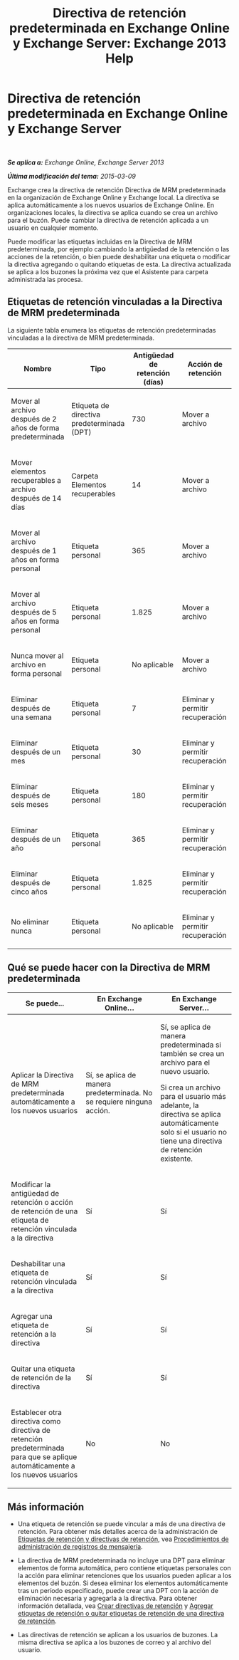﻿---
title: 'Directiva de retención predeterminada en Exchange Online y Exchange Server: Exchange 2013 Help'
TOCTitle: Directiva de retención predeterminada
ms:assetid: bcf31b2d-463b-4623-b488-c8ac40f14f62
ms:mtpsurl: https://technet.microsoft.com/es-es/library/Dn775046(v=EXCHG.150)
ms:contentKeyID: 62625607
ms.date: 04/23/2018
mtps_version: v=EXCHG.150
ms.translationtype: HT
---

# Directiva de retención predeterminada en Exchange Online y Exchange Server

 

_**Se aplica a:** Exchange Online, Exchange Server 2013_

_**Última modificación del tema:** 2015-03-09_

Exchange crea la directiva de retención Directiva de MRM predeterminada en la organización de Exchange Online y Exchange local. La directiva se aplica automáticamente a los nuevos usuarios de Exchange Online. En organizaciones locales, la directiva se aplica cuando se crea un archivo para el buzón. Puede cambiar la directiva de retención aplicada a un usuario en cualquier momento.

Puede modificar las etiquetas incluidas en la Directiva de MRM predeterminada, por ejemplo cambiando la antigüedad de la retención o las acciones de la retención, o bien puede deshabilitar una etiqueta o modificar la directiva agregando o quitando etiquetas de esta. La directiva actualizada se aplica a los buzones la próxima vez que el Asistente para carpeta administrada las procesa.

## Etiquetas de retención vinculadas a la Directiva de MRM predeterminada

La siguiente tabla enumera las etiquetas de retención predeterminadas vinculadas a la directiva de MRM predeterminada.


<table>
<colgroup>
<col style="width: 25%" />
<col style="width: 25%" />
<col style="width: 25%" />
<col style="width: 25%" />
</colgroup>
<thead>
<tr class="header">
<th>Nombre</th>
<th>Tipo</th>
<th>Antigüedad de retención (días)</th>
<th>Acción de retención</th>
</tr>
</thead>
<tbody>
<tr class="odd">
<td><p>Mover al archivo después de 2 años de forma predeterminada</p></td>
<td><p>Etiqueta de directiva predeterminada (DPT)</p></td>
<td><p>730</p></td>
<td><p>Mover a archivo</p></td>
</tr>
<tr class="even">
<td><p>Mover elementos recuperables a archivo después de 14 días</p></td>
<td><p>Carpeta Elementos recuperables</p></td>
<td><p>14</p></td>
<td><p>Mover a archivo</p></td>
</tr>
<tr class="odd">
<td><p>Mover al archivo después de 1 años en forma personal</p></td>
<td><p>Etiqueta personal</p></td>
<td><p>365</p></td>
<td><p>Mover a archivo</p></td>
</tr>
<tr class="even">
<td><p>Mover al archivo después de 5 años en forma personal</p></td>
<td><p>Etiqueta personal</p></td>
<td><p>1.825</p></td>
<td><p>Mover a archivo</p></td>
</tr>
<tr class="odd">
<td><p>Nunca mover al archivo en forma personal</p></td>
<td><p>Etiqueta personal</p></td>
<td><p>No aplicable</p></td>
<td><p>Mover a archivo</p></td>
</tr>
<tr class="even">
<td><p>Eliminar después de una semana</p></td>
<td><p>Etiqueta personal</p></td>
<td><p>7</p></td>
<td><p>Eliminar y permitir recuperación</p></td>
</tr>
<tr class="odd">
<td><p>Eliminar después de un mes</p></td>
<td><p>Etiqueta personal</p></td>
<td><p>30</p></td>
<td><p>Eliminar y permitir recuperación</p></td>
</tr>
<tr class="even">
<td><p>Eliminar después de seis meses</p></td>
<td><p>Etiqueta personal</p></td>
<td><p>180</p></td>
<td><p>Eliminar y permitir recuperación</p></td>
</tr>
<tr class="odd">
<td><p>Eliminar después de un año</p></td>
<td><p>Etiqueta personal</p></td>
<td><p>365</p></td>
<td><p>Eliminar y permitir recuperación</p></td>
</tr>
<tr class="even">
<td><p>Eliminar después de cinco años</p></td>
<td><p>Etiqueta personal</p></td>
<td><p>1.825</p></td>
<td><p>Eliminar y permitir recuperación</p></td>
</tr>
<tr class="odd">
<td><p>No eliminar nunca</p></td>
<td><p>Etiqueta personal</p></td>
<td><p>No aplicable</p></td>
<td><p>Eliminar y permitir recuperación</p></td>
</tr>
</tbody>
</table>


## Qué se puede hacer con la Directiva de MRM predeterminada


<table>
<colgroup>
<col style="width: 33%" />
<col style="width: 33%" />
<col style="width: 33%" />
</colgroup>
<thead>
<tr class="header">
<th>Se puede...</th>
<th>En Exchange Online…</th>
<th>En Exchange Server…</th>
</tr>
</thead>
<tbody>
<tr class="odd">
<td><p>Aplicar la Directiva de MRM predeterminada automáticamente a los nuevos usuarios</p></td>
<td><p>Sí, se aplica de manera predeterminada. No se requiere ninguna acción.</p></td>
<td><p>Sí, se aplica de manera predeterminada si también se crea un archivo para el nuevo usuario.</p>
<p>Si crea un archivo para el usuario más adelante, la directiva se aplica automáticamente solo si el usuario no tiene una directiva de retención existente.</p></td>
</tr>
<tr class="even">
<td><p>Modificar la antigüedad de retención o acción de retención de una etiqueta de retención vinculada a la directiva</p></td>
<td><p>Sí</p></td>
<td><p>Sí</p></td>
</tr>
<tr class="odd">
<td><p>Deshabilitar una etiqueta de retención vinculada a la directiva</p></td>
<td><p>Sí</p></td>
<td><p>Sí</p></td>
</tr>
<tr class="even">
<td><p>Agregar una etiqueta de retención a la directiva</p></td>
<td><p>Sí</p></td>
<td><p>Sí</p></td>
</tr>
<tr class="odd">
<td><p>Quitar una etiqueta de retención de la directiva</p></td>
<td><p>Sí</p></td>
<td><p>Sí</p></td>
</tr>
<tr class="even">
<td><p>Establecer otra directiva como directiva de retención predeterminada para que se aplique automáticamente a los nuevos usuarios</p></td>
<td><p>No</p></td>
<td><p>No</p></td>
</tr>
</tbody>
</table>


## Más información

  - Una etiqueta de retención se puede vincular a más de una directiva de retención. Para obtener más detalles acerca de la administración de [Etiquetas de retención y directivas de retención](retention-tags-and-retention-policies-exchange-2013-help.md), vea [Procedimientos de administración de registros de mensajería](messaging-records-management-procedures-exchange-2013-help.md).

  - La directiva de MRM predeterminada no incluye una DPT para eliminar elementos de forma automática, pero contiene etiquetas personales con la acción para eliminar retenciones que los usuarios pueden aplicar a los elementos del buzón. Si desea eliminar los elementos automáticamente tras un período especificado, puede crear una DPT con la acción de eliminación necesaria y agregarla a la directiva. Para obtener información detallada, vea [Crear directivas de retención](create-a-retention-policy-exchange-2013-help.md) y [Agregar etiquetas de retención o quitar etiquetas de retención de una directiva de retención](add-retention-tags-to-or-remove-retention-tags-from-a-retention-policy-exchange-2013-help.md).

  - Las directivas de retención se aplican a los usuarios de buzones. La misma directiva se aplica a los buzones de correo y al archivo del usuario.

